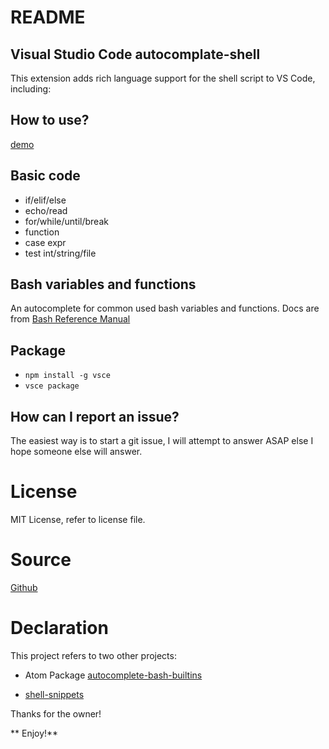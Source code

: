 # README

## Visual Studio Code autocomplate-shell
 
This extension adds rich language support for the shell script to VS Code, including:

## How to use?

[demo](https://github.com/TrumanDu/autocomplate-shell)
## Basic code

- if/elif/else
- echo/read
- for/while/until/break
- function
- case expr
- test int/string/file

## Bash variables and functions

An autocomplete for common used bash variables and functions. Docs are from 
[Bash Reference Manual](https://www.gnu.org/software/bash/manual/bash.html)

## Package

- `npm install -g vsce`
- `vsce package`

## How can I report an issue?

The easiest way is to start a git issue, I will attempt to answer ASAP else I hope someone else will answer.

# License

MIT License, refer to license file.

# Source

[Github](https://github.com/trumandu/autocomplate-shell)


# Declaration

This project refers to two other projects:

- Atom Package [autocomplete-bash-builtins](https://github.com/JASONews/autocomplete-bash-builtins)

- [shell-snippets](https://github.com/cdsama/shell-snippets)

Thanks for the owner!

** Enjoy!**
